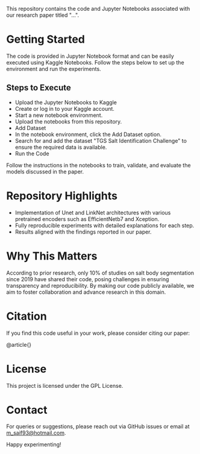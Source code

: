 This repository contains the code and Jupyter Notebooks associated with our research paper titled "...". 

# Getting Started
The code is provided in Jupyter Notebook format and can be easily executed using Kaggle Notebooks. Follow the steps below to set up the environment and run the experiments.

## Steps to Execute
<ul><li>Upload the Jupyter Notebooks to Kaggle</li>
<li>Create or log in to your Kaggle account.</li>
<li>Start a new notebook environment.</li>
<li>Upload the notebooks from this repository.</li>
<li>Add Dataset</li>
<li>In the notebook environment, click the Add Dataset option.</li>
<li>Search for and add the dataset "TGS Salt Identification Challenge" to ensure the required data is available.</li>
<li>Run the Code</li>
</ul>

Follow the instructions in the notebooks to train, validate, and evaluate the models discussed in the paper.

# Repository Highlights
<ul><li>Implementation of Unet and LinkNet architectures with various pretrained encoders such as EfficientNetb7 and Xception.</li>
<li>Fully reproducible experiments with detailed explanations for each step.</li>
<li>Results aligned with the findings reported in our paper.</li></ul>

# Why This Matters
According to prior research, only 10% of studies on salt body segmentation since 2019 have shared their code, posing challenges in ensuring transparency and reproducibility. By making our code publicly available, we aim to foster collaboration and advance research in this domain.

# Citation
If you find this code useful in your work, please consider citing our paper:


@article{}

# License
This project is licensed under the GPL License.

# Contact
For queries or suggestions, please reach out via GitHub issues or email at m_saif93@hotmail.com.

Happy experimenting!
